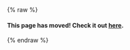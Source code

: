 {% raw %}
#### This page has moved! Check it out [here](https://github.com/libgdx/libgdx/wiki/Mouse%2C-Touch-and-Keyboard).

<!-- Keep this page, since external sites might still link here -->
{% endraw %}